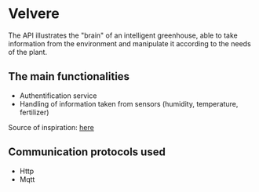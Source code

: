# Velvere

<p>The API illustrates the "brain" of an intelligent greenhouse, able to take information from the environment and manipulate it according to the needs of the plant.</p>
<h2> The main functionalities </h2>
<ul>
	<li>Authentification service</li>
	<li>Handling of information taken from sensors (humidity, temperature, fertilizer)</li>
</ul>
<p>Source of inspiration: <a href="https://github.com/CryceTruly/bookmarker-api">here</a></p>
<h2> Communication protocols used </h2>
<ul>
	<li>Http</li>
	<li>Mqtt</li>
</ul>